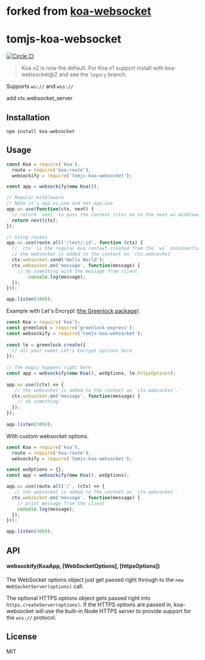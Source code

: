 # forked from [koa-websocket](https://www.npmjs.com/package/koa-websocket)
# tomjs-koa-websocket

[![Circle CI](https://circleci.com/gh/kudos/koa-websocket.svg?style=svg)](https://circleci.com/gh/kudos/koa-websocket)

> Koa v2 is now the default. For Koa v1 support install with koa-websocket@2 and see the `legacy` branch.

Supports `ws://` and `wss://`

add ctx.websocket_server

## Installation

`npm install koa-websocket`

## Usage

```js
const Koa = require('koa'),
  route = require('koa-route'),
  websockify = require('tomjs-koa-websocket');

const app = websockify(new Koa());

// Regular middleware
// Note it's app.ws.use and not app.use
app.ws.use(function(ctx, next) {
  // return `next` to pass the context (ctx) on to the next ws middleware
  return next(ctx);
});

// Using routes
app.ws.use(route.all('/test/:id', function (ctx) {
  // `ctx` is the regular koa context created from the `ws` onConnection `socket.upgradeReq` object.
  // the websocket is added to the context on `ctx.websocket`.
  ctx.websocket.send('Hello World');
  ctx.websocket.on('message', function(message) {
    // do something with the message from client
        console.log(message);
  });
}));

app.listen(3000);
```

Example with Let's Encrypt ([the Greenlock package](https://git.daplie.com/Daplie/greenlock-koa)):

```js
const Koa = require('koa');
const greenlock = require('greenlock-express');
const websockify = require('tomjs-koa-websocket');
 
const le = greenlock.create({
  // all your sweet Let's Encrypt options here
});
 
// the magic happens right here
const app = websockify(new Koa(), wsOptions, le.httpsOptions);
 
app.ws.use((ctx) => {
   // the websocket is added to the context as `ctx.websocket`.
  ctx.websocket.on('message', function(message) {
    // do something
  });
});
 
app.listen(3000);
```

With custom websocket options.

```js
const Koa = require('koa'),
  route = require('koa-route'),
  websockify = require('tomjs-koa-websocket');

const wsOptions = {};
const app = websockify(new Koa(), wsOptions);

app.ws.use(route.all('/', (ctx) => {
   // the websocket is added to the context as `ctx.websocket`.
  ctx.websocket.on('message', function(message) {
    // print message from the client
    console.log(message);
  });
}));

app.listen(3000);
```

## API
#### websockify(KoaApp, [WebSocketOptions], [httpsOptions])
The WebSocket options object just get passed right through to the `new WebSocketServer(options)` call.

The optional HTTPS options object gets passed right into `https.createServer(options)`. If the HTTPS options are 
passed in, koa-websocket will use the built-in Node HTTPS server to provide support for the `wss://` protocol.

## License
MIT
